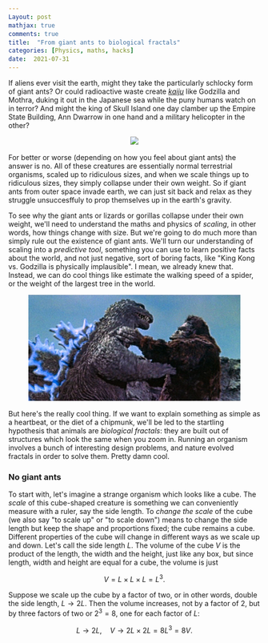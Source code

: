 ```yaml
---
Layout: post
mathjax: true
comments: true
title:  "From giant ants to biological fractals"
categories: [Physics, maths, hacks]
date:  2021-07-31
---
```


If aliens ever visit the earth, might they take the particularly
schlocky form of giant ants? Or could radioactive waste create
[*kaiju*](https://en.wikipedia.org/wiki/Kaiju) like Godzilla and
Mothra, duking it out in the Japanese sea while the puny humans watch
on in terror?
And might the king of Skull Island one day clamber up the Empire State
Building, Ann Dwarrow in one hand and a military helicopter in the other?

<figure>
    <div style="text-align:center"><img src
    ="/images/giant-ant-pics/giant-ant.png" width="450px"/>
	</div>
	</figure>

For better or worse (depending on how you feel about giant ants) the
answer is no.
All of these creatures are essentially normal terrestrial organisms,
scaled up to ridiculous sizes, and when we scale things up to
ridiculous sizes, they simply collapse under their own weight.
So if giant ants from outer space invade earth, we can just sit back
and relax as they struggle unsuccesffuly to prop themselves up in the
earth's gravity.

To see why the giant ants or lizards or gorillas collapse under their
own weight, we'll need to understand the maths and physics of
*scaling*, in other words, how things change with size.
But we're going to do much more than simply rule out the existence of
giant ants.
We'll turn our understanding of scaling into a *predictive tool*,
something you can use to learn positive facts about the
world, and not just negative, sort of boring facts, like "King Kong
vs. Godzilla is physically implausible". I mean, we already
knew that.
Instead, we can do cool things like estimate the walking speed of a
spider, or the weight of the largest tree in the world.

<figure>
    <div style="text-align:center"><img src
    ="/images/giant-ant-pics/kong-godzilla.jpeg" width="450px"/>
	</div>
	</figure>

But here's the really cool thing. If we want to explain something as
simple as a heartbeat, or the diet of a chipmunk, we'll be
led to the startling hypothesis that animals are *biological fractals*: they are
built out of structures which look the same when you zoom in.
Running an organism involves a bunch of interesting design problems,
and nature evolved fractals in order to solve them. Pretty damn cool.

### No giant ants

To start with, let's imagine a strange organism which looks like a cube.
The *scale* of this cube-shaped creature is something we can
conveniently measure with a ruler, say the side length.
To *change the scale* of the cube (we also say "to scale up" or "to
scale down") means to change the side length but
keep the shape and proportions fixed; the cube remains a cube.
Different properties of the cube will change in different ways as we
scale up and down.
Let's call the side length $L$.
The volume of the cube $V$ is the product of the length, the width and
the height, just like any box, but since length, width and height are
equal for a cube, the volume is just

$$
V = L \times L \times L = L^3.
$$

Suppose we scale up the cube by a factor of two, or in other words,
double the side length, $L \to 2L$. Then the volume increases, not
by a factor of $2$, but by three factors of two or $2^3 = 8$, one for
each factor of $L$:

$$
L \to 2L, \quad V \to 2L
\times 2L = 8 L^3 = 8V.
$$
